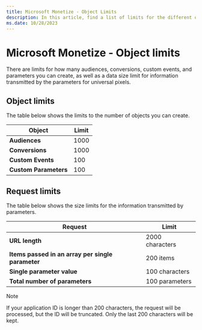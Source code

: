 ```yaml
---
title: Microsoft Monetize - Object Limits
description: In this article, find a list of limits for the different objects and requests for universal pixel.
ms.date: 10/28/2023
---
```


# Microsoft Monetize - Object limits

There are limits for how many audiences, conversions, custom events, and parameters you can create, as well as a data size limit for information transmitted by the parameters for universal pixels.

## Object limits

The table below shows the limits to the number of objects you can create.

| Object | Limit |
|---|---|
| **Audiences** | 1000 |
| **Conversions** | 1000 |
| **Custom Events** | 100 |
| **Custom Parameters** | 100 |

## Request limits

The table below shows the size limits for the information transmitted by parameters.

| Request | Limit |
|---|---|
| **URL length** | 2000 characters |
| **Items passed in an array per single parameter** | 200 items |
| **Single parameter value** | 100 characters |
| **Total number of parameters** | 100 parameters |

> [!NOTE]
> If your application ID is longer than 200 characters, the request will be processed, but the ID will be truncated. Only the last 200 characters will be kept.
